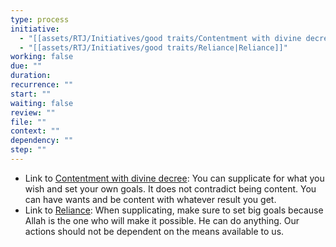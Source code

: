 ```yaml
---
type: process
initiative:
  - "[[assets/RTJ/Initiatives/good traits/Contentment with divine decree|Contentment with divine decree]]"
  - "[[assets/RTJ/Initiatives/good traits/Reliance|Reliance]]"
working: false
due: ""
duration: 
recurrence: ""
start: ""
waiting: false
review: ""
file: ""
context: ""
dependency: ""
step: ""
---
```


* Link to [Contentment with divine decree](assets/RTJ/Initiatives/good%20traits/Contentment%20with%20divine%20decree.md): You can supplicate for what you wish and set your own goals. It does not contradict being content. You can have wants and be content with whatever result you get.
* Link to [Reliance](assets/RTJ/Initiatives/good%20traits/Reliance.md): When supplicating, make sure to set big goals because Allah is the one who will make it possible. He can do anything. Our actions should not be dependent on the means available to us.
 
